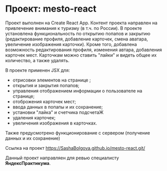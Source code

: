 
# Проект:  mesto-react
Проект выполнен на Create React App.
Контент проекта направлен на привлечение внимания к туризму (в т.ч. по России). В проекте установлена функциональность по открытию попапов и закрытию (редактирование профиля, добавление карточек, смена аватара, увеличение изображения карточки). Кроме того, добавлена возможность редактирования профиля, изменения автара, добавления карточек мест. Карточкам можно ставить "лайки" и видеть общее их количество, а также удалять.

В проекте применен JSХ для:
   - отрисовки элементов на странице ;
   - открытия и закрытия попапов;
   - управления отображением информации о пользователе на странице;
   - отоброжения карточек мест;
   - ввода данных в попапы и их сохранение;
   - установки "лайка" и счетчика подсчетаЖ
   - удаления карточек;
   - увеличения изображения в карточках.


Также предусмотрено функционирование с сервером (получение данных и их сохранение)
   

Ссылка на проект  https://SashaBolgova.github.io/mesto-react.git/


Данный проект направляен для ревью специалисту **ЯндексПрактикума**.


